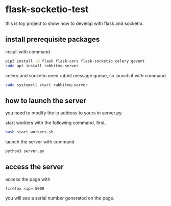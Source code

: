 # flask-socketio-test
this is toy project to show how to develop with flask and socketio.

## install prerequisite packages

install with command

```bash
pip3 install -U flask flask-cors flask-socketio celery gevent
sudo apt install rabbitmq-server
```

celery and socketio need rabbit message queue, so launch it with command

```bash
sudo systemctl start rabbitmq-server
```

## how to launch the server

you need to modify the ip address to yours in server.py.

start workers with the following command, first.

```bash
bash start_workers.sh
```

launch the server with command

```bash
python3 server.py
```

## access the server

access the page with

```
firefox <ip>:5000
```

you will see a serial number generated on the page.

